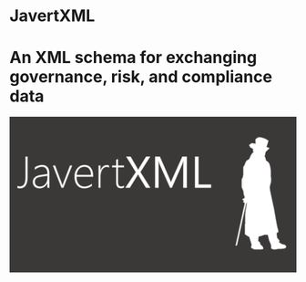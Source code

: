 # JavertXML
An XML schema for exchanging governance, risk, and compliance data
===
![logo](./javert.png)
